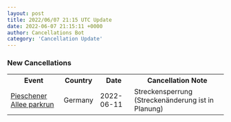 ```yaml
---
layout: post
title: 2022/06/07 21:15 UTC Update
date: 2022-06-07 21:15:11 +0000
author: Cancellations Bot
category: 'Cancellation Update'
---
```


<h3>New Cancellations</h3>
<div class='hscrollable'>
<table style='width: 100%'>
    <tr>
        <th>Event</th>
        <th>Country</th>
        <th>Date</th>
        <th>Cancellation Note</th>
    </tr>
    <tr>
        <td><a href="https://www.parkrun.com.de/pieschenerallee">Pieschener Allee parkrun</a></td>
        <td>Germany</td>
        <td>2022-06-11</td>
        <td>Streckensperrung (Streckenänderung ist in Planung)</td>
    </tr>
</table>
</div>
